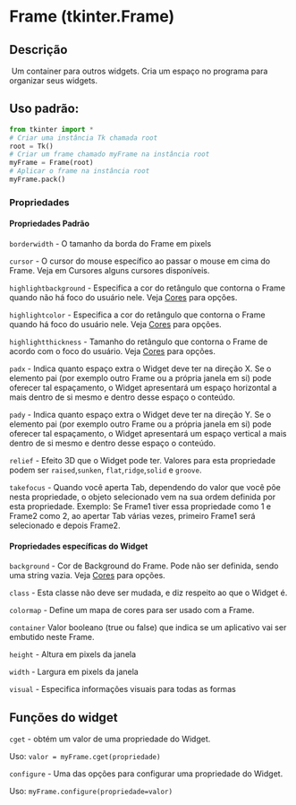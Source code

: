 # Frame (tkinter.Frame)

## Descrição

​	Um container para outros widgets. Cria um espaço no programa para organizar seus widgets.

## Uso padrão:

```python
from tkinter import *
# Criar uma instância Tk chamada root
root = Tk()
# Criar um frame chamado myFrame na instância root
myFrame = Frame(root)
# Aplicar o frame na instância root
myFrame.pack()
```

### Propriedades

#### Propriedades Padrão

`borderwidth` - O tamanho da borda do Frame em pixels

`cursor` - O cursor do mouse específico ao passar o mouse em cima do Frame. Veja em Cursores alguns cursores disponíveis.

`highlightbackground` - Especifica a cor do retângulo que contorna o Frame quando não há foco do usuário nele. Veja [Cores](../valoresDePropriedades/colors.md) para opções.

`highlightcolor` - Especifica a cor do retângulo que contorna o Frame quando há foco do usuário nele. Veja [Cores](../valoresDePropriedades/colors.md) para opções.

`highlightthickness` - Tamanho do retângulo que contorna o Frame de acordo com o foco do usuário. Veja [Cores](../valoresDePropriedades/colors.md) para opções.

`padx` - Indica quanto espaço extra o Widget deve ter na direção X. Se o elemento  pai (por exemplo outro Frame ou a própria janela em si) pode oferecer tal espaçamento, o Widget apresentará um espaço horizontal a mais dentro de si mesmo e dentro desse espaço o conteúdo.

`pady` - Indica quanto espaço extra o Widget deve ter na direção Y. Se o elemento  pai (por exemplo outro Frame ou a própria janela em si) pode oferecer tal espaçamento, o Widget apresentará um espaço vertical a mais dentro de si mesmo e dentro desse espaço o conteúdo.

`relief` - Efeito 3D que o Widget pode ter. Valores para esta propriedade podem ser `raised`,`sunken`, `flat`,`ridge`,`solid` e `groove`.

`takefocus` - Quando você aperta Tab, dependendo do valor que você põe nesta propriedade, o objeto selecionado vem na sua ordem definida por esta propriedade. Exemplo: Se Frame1 tiver essa propriedade como 1 e Frame2 como 2, ao apertar Tab várias vezes, primeiro Frame1 será selecionado e depois Frame2.

#### Propriedades específicas do Widget

`background` - Cor de Background do Frame. Pode não ser definida, sendo uma string vazia. Veja [Cores](../valoresDePropriedades/colors.md) para opções.

`class` - Esta classe não deve ser mudada, e diz respeito ao que o Widget é.

`colormap` - Define um mapa de cores para ser usado com a Frame.

`container` Valor booleano (true ou false) que indica se um aplicativo vai ser embutido neste Frame.

`height` - Altura em pixels da janela

`width` - Largura em pixels da janela

`visual` - Especifica informações visuais para todas as formas

## Funções do widget

`cget` - obtém um valor de uma propriedade do Widget.

Uso: `valor = myFrame.cget(propriedade)`

`configure` - Uma das opções para configurar uma propriedade do Widget.

Uso: `myFrame.configure(propriedade=valor)`